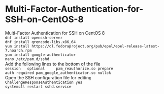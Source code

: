 # Multi-Factor-Authentication-for-SSH-on-CentOS-8
Multi-Factor Authentication for SSH on CentOS 8   
``dnf install openssh-server``   
``dnf install qrencode-libs.x86_64``   
``yum install https://dl.fedoraproject.org/pub/epel/epel-release-latest-7.noarch.rpm``   
``yum install google-authenticator``  
``nano /etc/pam.d/sshd``   
Add the following lines to the bottom of the file   
``session   optional     pam_reauthorize.so prepare``   
``auth required pam_google_authenticator.so nullok``   
Open the SSH configuration file for editing   
``ChallengeResponseAuthentication yes``   
``systemctl restart sshd.service``   
